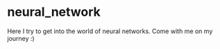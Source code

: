 # neural_network
Here I try to get into the world of neural networks. Come with me on my journey :)
